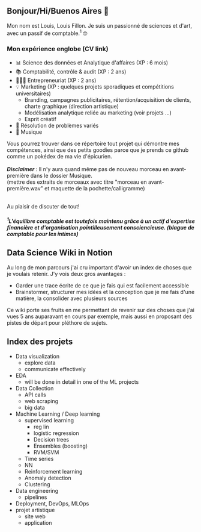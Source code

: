 ## Bonjour/Hi/Buenos Aires 👋

Mon nom est Louis, Louis Fillon. Je suis un passionné de sciences et d'art, avec un passif de comptable.<sup>1</sup> 🤓

### Mon expérience englobe (CV link)
- 📊 Science des données et Analytique d'affaires (XP : 6 mois)
- 📚 Comptabilité, contrôle & audit (XP : 2 ans)
- 👷🏻‍♂️ Entrepreneuriat (XP : 2 ans)
- 💡 Marketing (XP : quelques projets sporadiques et compétitions universitaires)
   - Branding, campagnes publicitaires, rétention/acquisition de clients, charte graphique (direction artistique)
   - Modélisation analytique reliée au marketing (voir projets ...)
   - Esprit créatif
- 🔧 Résolution de problèmes variés
- 🎸 Musique

Vous pourrez trouver dans ce répertoire tout projet qui démontre mes compétences, ainsi que des petits goodies parce que je prends ce github comme un pokédex de ma vie d'épicurien.\
\
***Disclaimer*** : Il n'y aura quand même pas de nouveau morceau en avant-première dans le dossier Musique.\
(mettre des extraits de morceaux avec titre "morceau en avant-première.wav" et maquette de la pochette/calligramme)

\
Au plaisir de discuter de tout!


***<h5><sup>1</sup>L'équilibre comptable est toutefois maintenu grâce à un actif d'expertise financière et d'organisation pointilleusement consciencieuse. (blague de comptable pour les intimes) </h5>***

## Data Science Wiki in Notion
Au long de mon parcours j'ai cru important d'avoir un index de choses que je voulais retenir. J'y vois deux gros avantages :
- Garder une trace écrite de ce que je fais qui est facilement accessible
- Brainstormer, structurer mes idées et la conception que je me fais d'une matière, la consolider avec plusieurs sources

Ce wiki porte ses fruits en me permettant de revenir sur des choses que j'ai vues 5 ans auparavant en cours par exemple, mais aussi en proposant des pistes de départ pour pléthore de sujets.

## Index des projets
* Data visualization
    * explore data
    * communicate effectively
* EDA
    * will be done in detail in one of the ML projects
* Data Collection
    * API calls
    * web scraping
    * big data
* Machine Learning / Deep learning
    * supervised learning
        * reg lin
        * logistic regression
        * Decision trees
        * Ensembles (boosting)
        * RVM/SVM
    * Time series
    * NN
    * Reinforcement learning
    * Anomaly detection
    * Clustering
* Data engineering
    * pipelines
* Deployment, DevOps, MLOps
* projet artistique
    * site web
    * application

<!--
**lofillon/lofillon** is a ✨ _special_ ✨ repository because its `README.md` (this file) appears on your GitHub profile.

Here are some ideas to get you started:

- 🔭 I’m currently working on ...
- 🌱 I’m currently learning ...
- 👯 I’m looking to collaborate on ...
- 🤔 I’m looking for help with ...
- 💬 Ask me about ...
- 📫 How to reach me: ...
- 😄 Pronouns: ...
- ⚡ Fun fact: ...
-->
